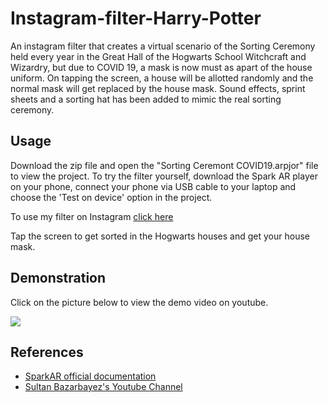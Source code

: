 # Instagram-filter-Harry-Potter
An instagram filter that creates a virtual scenario of the Sorting Ceremony held every year in the Great Hall of the Hogwarts School Witchcraft and Wizardry, but due to COVID 19, a mask is now must as apart of the house uniform. On tapping the screen, a house will be allotted randomly and the normal mask will get replaced by the house mask. Sound effects, sprint sheets and a sorting hat has been added to mimic the real sorting ceremony.

## Usage
Download the zip file and open the "Sorting Ceremont COVID19.arpjor" file to view the project. To try the filter yourself, download the Spark AR player on your phone, connect your phone via USB cable to your laptop and choose the 'Test on device' option in the project.

To use my filter on Instagram [click here](http://bit.ly/HarryPotterSorting)

Tap the screen to get sorted in the Hogwarts houses and get your house mask.

## Demonstration
Click on the picture below to view the demo video on youtube.

[![](http://img.youtube.com/vi/ASKmm6lPlcA/0.jpg)](http://www.youtube.com/watch?v=ASKmm6lPlcA "https://youtu.be/ASKmm6lPlcA/0.jpg")

## References
* [SparkAR official documentation](https://sparkar.facebook.com/ar-studio/learn/)
* [Sultan Bazarbayez's Youtube Channel](https://www.youtube.com/channel/UCKim2cVx6wlJVsfVJdDMD_A)
